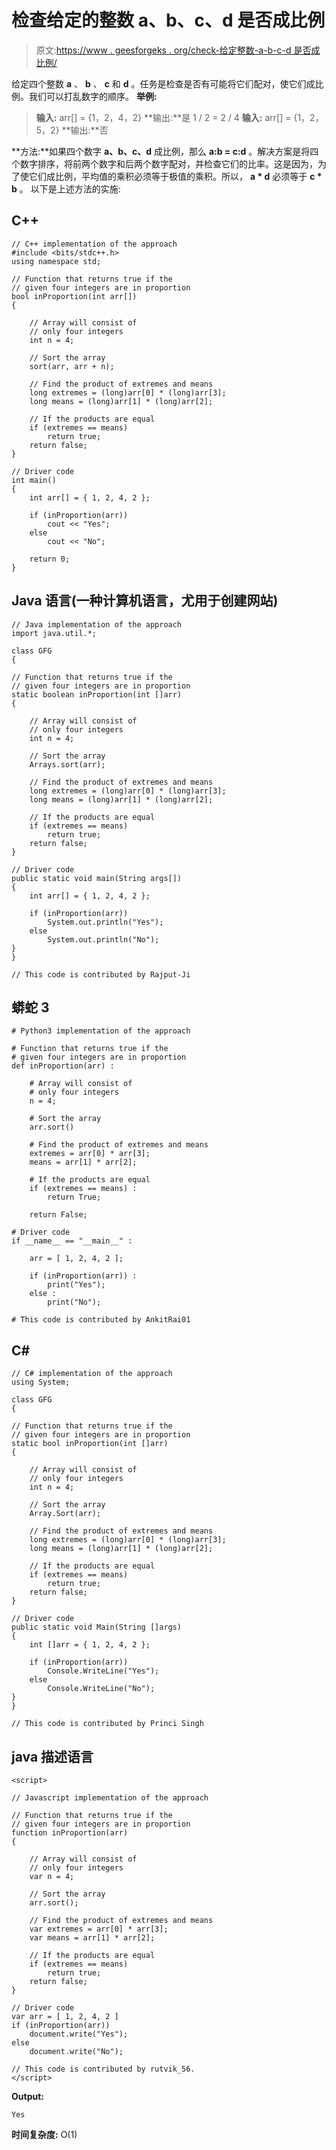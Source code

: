 # 检查给定的整数 a、b、c、d 是否成比例

> 原文:[https://www . geesforgeks . org/check-给定整数-a-b-c-d 是否成比例/](https://www.geeksforgeeks.org/check-whether-the-given-integers-a-b-c-and-d-are-in-proportion/)

给定四个整数 **a** 、 **b** 、 **c** 和 **d** 。任务是检查是否有可能将它们配对，使它们成比例。我们可以打乱数字的顺序。
**举例:**

> **输入:** arr[] = {1，2，4，2}
> **输出:**是
> 1 / 2 = 2 / 4
> **输入:** arr[] = {1，2，5，2}
> **输出:**否

**方法:**如果四个数字 **a、b、c、d** 成比例，那么 **a:b = c:d** 。解决方案是将四个数字排序，将前两个数字和后两个数字配对，并检查它们的比率。这是因为，为了使它们成比例，平均值的乘积必须等于极值的乘积。所以， **a * d** 必须等于 **c * b** 。
以下是上述方法的实施:

## C++

```
// C++ implementation of the approach
#include <bits/stdc++.h>
using namespace std;

// Function that returns true if the
// given four integers are in proportion
bool inProportion(int arr[])
{

    // Array will consist of
    // only four integers
    int n = 4;

    // Sort the array
    sort(arr, arr + n);

    // Find the product of extremes and means
    long extremes = (long)arr[0] * (long)arr[3];
    long means = (long)arr[1] * (long)arr[2];

    // If the products are equal
    if (extremes == means)
        return true;
    return false;
}

// Driver code
int main()
{
    int arr[] = { 1, 2, 4, 2 };

    if (inProportion(arr))
        cout << "Yes";
    else
        cout << "No";

    return 0;
}
```

## Java 语言(一种计算机语言，尤用于创建网站)

```
// Java implementation of the approach
import java.util.*;

class GFG
{

// Function that returns true if the
// given four integers are in proportion
static boolean inProportion(int []arr)
{

    // Array will consist of
    // only four integers
    int n = 4;

    // Sort the array
    Arrays.sort(arr);

    // Find the product of extremes and means
    long extremes = (long)arr[0] * (long)arr[3];
    long means = (long)arr[1] * (long)arr[2];

    // If the products are equal
    if (extremes == means)
        return true;
    return false;
}

// Driver code
public static void main(String args[])
{
    int arr[] = { 1, 2, 4, 2 };

    if (inProportion(arr))
        System.out.println("Yes");
    else
        System.out.println("No");
}
}

// This code is contributed by Rajput-Ji
```

## 蟒蛇 3

```
# Python3 implementation of the approach

# Function that returns true if the
# given four integers are in proportion
def inProportion(arr) :

    # Array will consist of
    # only four integers
    n = 4;

    # Sort the array
    arr.sort()

    # Find the product of extremes and means
    extremes = arr[0] * arr[3];
    means = arr[1] * arr[2];

    # If the products are equal
    if (extremes == means) :
        return True;

    return False;

# Driver code
if __name__ == "__main__" :

    arr = [ 1, 2, 4, 2 ];

    if (inProportion(arr)) :
        print("Yes");
    else :
        print("No");

# This code is contributed by AnkitRai01
```

## C#

```
// C# implementation of the approach
using System;

class GFG
{

// Function that returns true if the
// given four integers are in proportion
static bool inProportion(int []arr)
{

    // Array will consist of
    // only four integers
    int n = 4;

    // Sort the array
    Array.Sort(arr);

    // Find the product of extremes and means
    long extremes = (long)arr[0] * (long)arr[3];
    long means = (long)arr[1] * (long)arr[2];

    // If the products are equal
    if (extremes == means)
        return true;
    return false;
}

// Driver code
public static void Main(String []args)
{
    int []arr = { 1, 2, 4, 2 };

    if (inProportion(arr))
        Console.WriteLine("Yes");
    else
        Console.WriteLine("No");
}
}

// This code is contributed by Princi Singh
```

## java 描述语言

```
<script>

// Javascript implementation of the approach

// Function that returns true if the
// given four integers are in proportion
function inProportion(arr)
{

    // Array will consist of
    // only four integers
    var n = 4;

    // Sort the array
    arr.sort();

    // Find the product of extremes and means
    var extremes = arr[0] * arr[3];
    var means = arr[1] * arr[2];

    // If the products are equal
    if (extremes == means)
        return true;
    return false;
}

// Driver code
var arr = [ 1, 2, 4, 2 ]
if (inProportion(arr))
    document.write("Yes");
else
    document.write("No");

// This code is contributed by rutvik_56.
</script>
```

**Output:** 

```
Yes
```

**时间复杂度:** O(1)